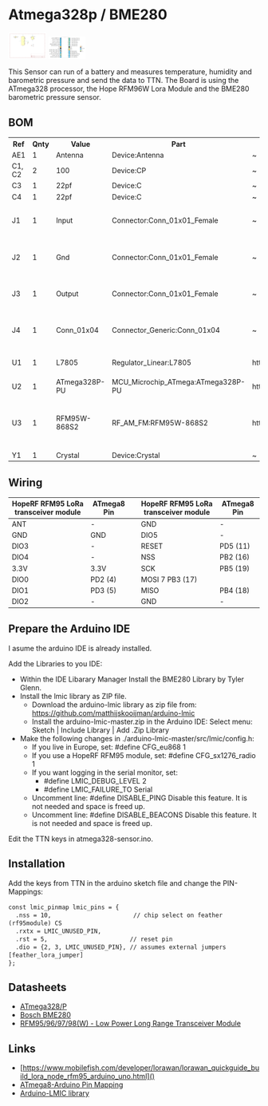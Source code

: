 # Atmega328p / BME280


<img src="https://raw.githubusercontent.com/spielhuus/sensors/master/atmega328-sensor/schema.png" width="15%"></img> <img src="https://raw.githubusercontent.com/spielhuus/sensors/master/atmega328-sensor/ATmega328.png" width="15%"></img> <!-- img src="https://cloud.githubusercontent.com/assets/4307137/10105284/26aa7ad4-63ae-11e5-88b7-bc523a095c9f.png" width="15%"></img> <img src="https://cloud.githubusercontent.com/assets/4307137/10105288/28698fae-63ae-11e5-8ba7-a62360a8e8a7.png" width="15%"></img> <img src="https://cloud.githubusercontent.com/assets/4307137/10105283/251b6868-63ae-11e5-9918-b789d9d682ec.png" width="15%"></img> <img src="https://cloud.githubusercontent.com/assets/4307137/10105290/2a183f3a-63ae-11e5-9380-50d9f6d8afd6.png" width="15%"></img --> 

This Sensor can run of a battery and measures temperature, humidity and barometric pressure and send the data to TTN. 
The Board is using the ATmega328 processor, the Hope RFM96W Lora Module and the BME280 barometric pressure sensor. 

## BOM

<table>
<tr><th style='width:640px'>Ref</th><th>Qnty</th><th>Value</th><th>Part</th><th>Datasheet</th><th>Description</th><th>Vendor</th></tr><tr><td>AE1</td><td>1</td><td>Antenna</td><td>Device:Antenna</td><td>~</td><td>Antenna symbol</td><td></td></tr><tr><td>C1, C2</td><td>2</td><td>100</td><td>Device:CP</td><td>~</td><td>Polarised capacitor</td><td></td></tr><tr><td>C3</td><td>1</td><td>22pf</td><td>Device:C</td><td>~</td><td>Unpolarized capacitor</td><td></td></tr><tr><td>C4</td><td>1</td><td>22pf </td><td>Device:C</td><td>~</td><td>Unpolarized capacitor</td><td></td></tr><tr><td>J1</td><td>1</td><td>Input</td><td>Connector:Conn_01x01_Female</td><td>~</td><td>Generic connector, single row, 01x01, script generated (kicad-library-utils/schlib/autogen/connector/)</td><td></td></tr><tr><td>J2</td><td>1</td><td>Gnd</td><td>Connector:Conn_01x01_Female</td><td>~</td><td>Generic connector, single row, 01x01, script generated (kicad-library-utils/schlib/autogen/connector/)</td><td></td></tr><tr><td>J3</td><td>1</td><td>Output</td><td>Connector:Conn_01x01_Female</td><td>~</td><td>Generic connector, single row, 01x01, script generated (kicad-library-utils/schlib/autogen/connector/)</td><td></td></tr><tr><td>J4</td><td>1</td><td>Conn_01x04</td><td>Connector_Generic:Conn_01x04</td><td>~</td><td>Generic connector, single row, 01x04, script generated (kicad-library-utils/schlib/autogen/connector/)</td><td></td></tr><tr><td>U1</td><td>1</td><td>L7805</td><td>Regulator_Linear:L7805</td><td>http://www.st.com/content/ccc/resource/technical/document/datasheet/41/4f/b3/b0/12/d4/47/88/CD00000444.pdf/files/CD00000444.pdf/jcr:content/translations/en.CD00000444.pdf</td><td>Positive 1.5A 35V Linear Regulator, Fixed Output 5V, TO-220/TO-263/TO-252</td><td></td></tr><tr><td>U2</td><td>1</td><td>ATmega328P-PU</td><td>MCU_Microchip_ATmega:ATmega328P-PU</td><td>http://ww1.microchip.com/downloads/en/DeviceDoc/ATmega328_P%20AVR%20MCU%20with%20picoPower%20Technology%20Data%20Sheet%2040001984A.pdf</td><td>20MHz, 32kB Flash, 2kB SRAM, 1kB EEPROM, DIP-28</td><td></td></tr><tr><td>U3</td><td>1</td><td>RFM95W-868S2</td><td>RF_AM_FM:RFM95W-868S2</td><td>http://www.hoperf.com/upload/rf/RFM95_96_97_98W.pdf</td><td>Low power long range transceiver module, SPI and parallel interface, 868 MHz, spreading factor 6 to12, bandwith 7.8 to 500kHz, -111 to -148 dBm, SMD-16, DIP-16</td><td></td></tr><tr><td>Y1</td><td>1</td><td>Crystal</td><td>Device:Crystal</td><td>~</td><td>Two pin crystal</td><td></td></tr><!--TABLEROW-->
</table>

## Wiring

| HopeRF RFM95 LoRa transceiver module |	ATmega8 Pin |   |	   	HopeRF RFM95 LoRa transceiver module |	ATmega8 Pin |
| ----- | ---- | --- | ---- | ---- |
| ANT |	- |   |	   	GND |	- |
| GND |	GND |   |	   	DIO5 | 	- |
| DIO3 |	- 	 |   |  	RESET |	PD5 (11) |
| DIO4 |	- 	  |   | 	NSS |	PB2 (16) |
| 3.3V |	3.3V 	|   |   	SCK |	PB5 (19) |
| DIO0 |	PD2 (4) |   | 	MOSI 7	PB3 (17) |
| DIO1 |	PD3 (5) |   | 	MISO |	PB4 (18) |
| DIO2 |	- 	  |   | 	GND |	- |

## Prepare the Arduino IDE

I asume the arduino IDE is already installed. 

Add the Libraries to you IDE:

- Within the IDE Libarary Manager Install the BME280 Library by Tyler Glenn.
- Install the lmic library as ZIP file.
  - Download the arduino-lmic library as zip file from: https://github.com/matthijskooijman/arduino-lmic
  - Install the arduino-lmic-master.zip in the Arduino IDE:
    Select menu: Sketch | Include Library | Add .Zip Library 
- Make the following changes in ./arduino-lmic-master/src/lmic/config.h:
  - If you live in Europe, set: #define CFG_eu868 1
  - If you use a HopeRF RFM95 module, set: #define CFG_sx1276_radio 1
  - If you want logging in the serial monitor, set:
    - #define LMIC_DEBUG_LEVEL 2
    - #define LMIC_FAILURE_TO Serial
  - Uncomment line: #define DISABLE_PING
    Disable this feature. It is not needed and space is freed up.
  - Uncomment line: #define DISABLE_BEACONS
    Disable this feature. It is not needed and space is freed up.

Edit the TTN keys in atmega328-sensor.ino.

## Installation

Add the keys from TTN in the arduino sketch file and change the PIN-Mappings:

```
const lmic_pinmap lmic_pins = {
  .nss = 10,                       // chip select on feather (rf95module) CS
  .rxtx = LMIC_UNUSED_PIN,
  .rst = 5,                       // reset pin
  .dio = {2, 3, LMIC_UNUSED_PIN}, // assumes external jumpers [feather_lora_jumper]
};
```

## Datasheets

- [ATmega328/P](http://ww1.microchip.com/downloads/en/devicedoc/atmel-42735-8-bit-avr-microcontroller-atmega328-328p_datasheet.pdf)
- [Bosch BME280](https://ae-bst.resource.bosch.com/media/_tech/media/datasheets/BST-BME280_DS002.pdf)
- [RFM95/96/97/98(W) - Low Power Long Range Transceiver Module](http://www.hoperf.com/upload/rf/RFM95_96_97_98W.pdf)

## Links

- [https://www.mobilefish.com/developer/lorawan/lorawan_quickguide_build_lora_node_rfm95_arduino_uno.html]()
- [ATmega8-Arduino Pin Mapping](https://www.arduino.cc/en/Hacking/PinMapping)
- [Arduino-LMIC library](https://github.com/matthijskooijman/arduino-lmic)


